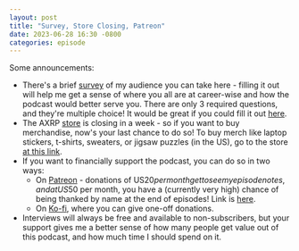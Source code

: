 ```yaml
---
layout: post
title: "Survey, Store Closing, Patreon"
date: 2023-06-28 16:30 -0800
categories: episode
---
```


Some announcements:
- There's a brief [survey](https://bit.ly/axrpsurvey2023) of my audience you can take here - filling it out will help me get a sense of where you all are at career-wise and how the podcast would better serve you. There are only 3 required questions, and they're multiple choice! It would be great if you could fill it out [here](https://bit.ly/axrpsurvey2023).
- The AXRP [store](https://store.axrp.net) is closing in a week - so if you want to buy merchandise, now's your last chance to do so! To buy merch like laptop stickers, t-shirts, sweaters, or jigsaw puzzles (in the US), go to the store [at this link](https://store.axrp.net).
- If you want to financially support the podcast, you can do so in two ways:
    - On [Patreon](https://www.patreon.com/axrpodcast) - donations of US$20 per month get to see my episode notes, and at US$50 per month, you have a (currently very high) chance of being thanked by name at the end of episodes! Link is [here](https://www.patreon.com/axrpodcast).
    - On [Ko-fi](https://ko-fi.com/axrpodcast), where you can give one-off donations.
- Interviews will always be free and available to non-subscribers, but your support gives me a better sense of how many people get value out of this podcast, and how much time I should spend on it.
